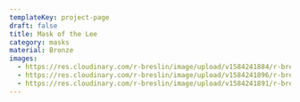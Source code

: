 ```yaml
---
templateKey: project-page
draft: false
title: Mask of the Lee
category: masks
material: Bronze
images:
  - https://res.cloudinary.com/r-breslin/image/upload/v1584241884/r-breslin-cloudinary/WORK/MASKS/the-lee/the-lee_the-lee-01_f8sfiy.jpg
  - https://res.cloudinary.com/r-breslin/image/upload/v1584241896/r-breslin-cloudinary/WORK/MASKS/the-lee/the-lee_the-lee-02_afgqjj.jpg
  - https://res.cloudinary.com/r-breslin/image/upload/v1584241891/r-breslin-cloudinary/WORK/MASKS/the-lee/the-lee_the-lee-03_erbccr.jpg
---
```

